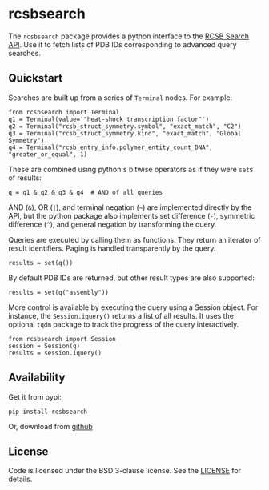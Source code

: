 # rcsbsearch

The `rcsbsearch` package provides a python interface to the [RCSB Search API](http://search.rcsb.org/). Use it to fetch lists of PDB IDs corresponding to advanced query searches.

## Quickstart

Searches are built up from a series of `Terminal` nodes. For example:

    from rcsbsearch import Terminal
    q1 = Terminal(value='"heat-shock transcription factor"')
    q2 = Terminal("rcsb_struct_symmetry.symbol", "exact_match", "C2")
    q3 = Terminal("rcsb_struct_symmetry.kind", "exact_match", "Global Symmetry")
    q4 = Terminal("rcsb_entry_info.polymer_entity_count_DNA", "greater_or_equal", 1)

These are combined using python's bitwise operators as if they were `set`s of results:

    q = q1 & q2 & q3 & q4  # AND of all queries

AND (`&`), OR (`|`), and terminal negation (`~`) are implemented directly by the API,
but the python package also implements set difference (`-`), symmetric difference (`^`),
and general negation by transforming the query.

Queries are executed by calling them as functions. They return an iterator of result
identifiers. Paging is handled transparently by the query.

    results = set(q())

By default PDB IDs are returned, but other result types are also supported:

    results = set(q("assembly"))

More control is available by executing the query using a Session object. For
instance, the `Session.iquery()` returns a list of all results. It uses the optional
`tqdm` package to track the progress of the query interactively.

    from rcsbsearch import Session
    session = Session(q)
    results = session.iquery()

## Availability

Get it from pypi:

    pip install rcsbsearch

Or, download from [github](https://github.com/sbliven/rcsbsearch)

## License

Code is licensed under the BSD 3-clause license. See the
[LICENSE](https://github.com/sbliven/rcsbsearch/blob/master/LICENSE) for details.
